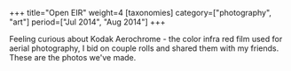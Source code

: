 +++
title="Open EIR"
weight=4
[taxonomies]
category=["photography", "art"]
period=["Jul 2014", "Aug 2014"]
+++

Feeling curious about Kodak Aerochrome - the color infra red film used for aerial photography, I bid on couple rolls and shared them with my friends. These are the photos we've made.